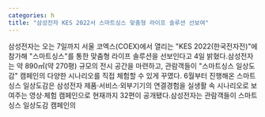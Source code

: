 ```yaml
---
categories: h
title: "삼성전자 KES 2022서 스마트싱스 맞춤형 라이프 솔루션 선보여"
---
```

삼성전자는 오는 7일까지 서울 코엑스(COEX)에서 열리는 "KES 2022(한국전자전)"에 참가해 "스마트싱스"를 통한 맞춤형 라이프 솔루션을 선보인다고 4일 밝혔다.삼성전자는 약 890㎡(약 270평) 규모의 전시 공간을 마련하고, 관람객들이 "스마트싱스 일상도감" 캠페인의 다양한 시나리오를 직접 체험할 수 있게 꾸몄다. 6월부터 진행해온 스마트싱스 일상도감은 삼성전자 제품·서비스·외부기기의 연결경험을 실생활 속 시나리오로 보여주는 영상·체험 캠페인으로 현재까지 32편이 공개됐다.삼성전자는 관람객들이 스마트싱스 일상도감 캠페인의